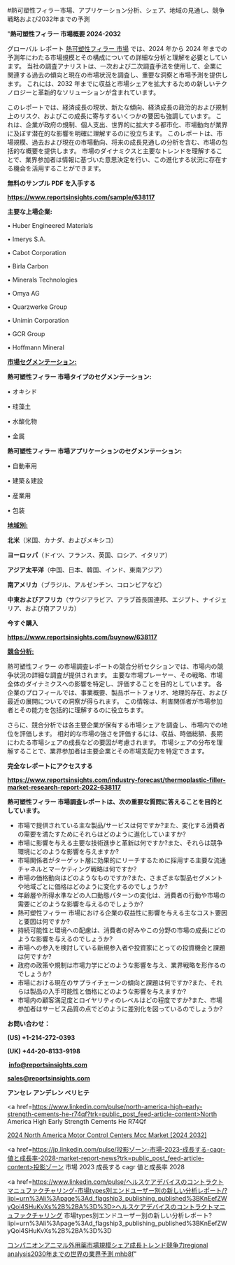 #熱可塑性フィラー市場、アプリケーション分析、シェア、地域の見通し、競争戦略および2032年までの予測

"<strong>熱可塑性フィラー 市場概要 2024-2032</strong>

グローバル レポート <a href=https://www.reportsinsights.com/sample/638117>熱可塑性フィラー 市場</a> では、2024 年から 2024 年までの予測年にわたる市場規模とその構成についての詳細な分析と理解を必要としています。 当社の調査アナリストは、一次および二次調査手法を使用して、企業に関連する過去の傾向と現在の市場状況を調査し、重要な洞察と市場予測を提供します。 これには、2032 年までに収益と市場シェアを拡大​​するための新しいテクノロジーと革新的なソリューションが含まれています。

このレポートでは、経済成長の現状、新たな傾向、経済成長の政治的および規制上のリスク、およびこの成長に寄与するいくつかの要因も強調しています。 これは、企業が政府の規制、個人支出、世界的に拡大する都市化、市場動向が業界に及ぼす潜在的な影響を明確に理解するのに役立ちます。 このレポートは、市場規模、過去および現在の市場動向、将来の成長見通しの分析を含む、市場の包括的な概要を提供します。 市場のダイナミクスと主要なトレンドを理解することで、業界参加者は情報に基づいた意思決定を行い、この進化する状況に存在する機会を活用することができます。

<strong><b>無料のサンプル PDF を入手する</b></strong>

<a href=https://www.reportsinsights.com/sample/638117><strong><u>https://www.reportsinsights.com/sample/638117</u></strong></a>

<strong>主要な上場企業:</strong>

• Huber Engineered Materials

• Imerys S.A.

• Cabot Corporation

• Birla Carbon

• Minerals Technologies

• Omya AG

• Quarzwerke Group

• Unimin Corporation

• GCR Group

• Hoffmann Mineral

<strong><u>市場セグメンテーション</u></strong><strong><u>:</u></strong>

<strong>熱可塑性フィラー 市場タイプのセグメンテーション:</strong>

• オキシド

• 珪藻土

• 水酸化物

• 金属

<strong>熱可塑性フィラー 市場アプリケーションのセグメンテーション:</strong>

• 自動車用

• 建築＆建設

• 産業用

• 包装

<strong><u>地域別</u></strong><strong><u>:</u></strong>

<strong>北米</strong>（米国、カナダ、およびメキシコ）

<strong>ヨーロッパ</strong>（ドイツ、フランス、英国、ロシア、イタリア）

<strong>アジア太平洋</strong>（中国、日本、韓国、インド、東南アジア）

<strong>南アメリカ</strong>（ブラジル、アルゼンチン、コロンビアなど）

<strong>中東およびアフリカ</strong>（サウジアラビア、アラブ首長国連邦、エジプト、ナイジェリア、および南アフリカ）

<strong>今すぐ購入</strong>

<a href=https://www.reportsinsights.com/buynow/638117><strong><u>https://www.reportsinsights.com/buynow/638117</u></strong></a>

<strong><u>競合分析:</u></strong>

熱可塑性フィラー の市場調査レポートの競合分析セクションでは、市場内の競争状況の詳細な調査が提供されます。 主要な市場プレーヤー、その戦略、市場全体のダイナミクスへの影響を特定し、評価することを目的としています。 各企業のプロフィールでは、事業概要、製品ポートフォリオ、地理的存在、および最近の展開についての洞察が得られます。 この情報は、利害関係者が市場参加者とその能力を包括的に理解するのに役立ちます。

さらに、競合分析では各主要企業が保有する市場シェアを調査し、市場内での地位を評価します。 相対的な市場の強さを評価するには、収益、時価総額、長期にわたる市場シェアの成長などの要因が考慮されます。 市場シェアの分布を理解することで、業界参加者は主要企業とその市場支配力を特定できます。

<strong>完全なレポートにアクセスする</strong>

<a href=https://www.reportsinsights.com/industry-forecast/thermoplastic-filler-market-research-report-2022-638117><strong><u><b>https://www.reportsinsights.com/industry-forecast/thermoplastic-filler-market-research-report-2022-638117</b></u></strong></a>

<strong><b>熱可塑性フィラー 市場調査レポートは、次の重要な質問に答えることを目的としています。</b></strong>
<ul>
  <li>市場で提供されている主な製品/サービスは何ですか?また、変化する消費者の需要を満たすためにそれらはどのように進化していますか?</li>
  <li>市場に影響を与える主要な技術進歩と革新は何ですか?また、それらは競争環境にどのような影響を与えますか?</li>
  <li>市場関係者がターゲット層に効果的にリーチするために採用する主要な流通チャネルとマーケティング戦略は何ですか?</li>
  <li>市場の価格動向はどのようなものですか?また、さまざまな製品セグメントや地域ごとに価格はどのように変化するのでしょうか?</li>
  <li>年齢層や所得水準などの人口動態パターンの変化は、消費者の行動や市場の需要にどのような影響を与えるのでしょうか?</li>
  <li>熱可塑性フィラー 市場における企業の収益性に影響を与える主なコスト要因と要因は何ですか?</li>
  <li>持続可能性と環境への配慮は、消費者の好みやこの分野の市場の成長にどのような影響を与えるのでしょうか?</li>
  <li>市場への参入を検討している新規参入者や投資家にとっての投資機会と課題は何ですか?</li>
  <li>政府の政策や規制は市場力学にどのような影響を与え、業界戦略を形作るのでしょうか?</li>
  <li>市場における現在のサプライチェーンの傾向と課題は何ですか?また、それらは製品の入手可能性と価格にどのような影響を与えますか?</li>
  <li>市場内の顧客満足度とロイヤリティのレベルはどの程度ですか?また、市場参加者はサービス品質の点でどのように差別化を図っているのでしょうか?</li>
</ul>
<strong>お問い合わせ：</strong>

<strong>(US) +1-214-272-0393</strong>

<strong>(UK) +44-20-8133-9198</strong>

<strong> </strong><a href=info@reportsinsights.com><strong><u>info@reportsinsights.com</u></strong></a>

<a href=sales@reportsinsights.com><strong><u>sales@reportsinsights.com</u></strong></a>

<strong>アンセレ アンデレン ベリヒテ</strong>

<a href=https://www.linkedin.com/pulse/north-america-high-early-strength-cements-he-r74qf?trk=public_post_feed-article-content>North America High Early Strength Cements He R74Qf</a>

<a href=https://www.linkedin.com/pulse/2024-north-america-motor-control-centers-mcc-market-jlqxf/>2024 North America Motor Control Centers Mcc Market [2024 2032]</a>

<a href=https://jp.linkedin.com/pulse/投影ゾーン-市場-2023-成長する-cagr-値と成長率-2028-market-report-news?trk=public_post_feed-article-content>投影ゾーン 市場 2023 成長する cagr 値と成長率 2028</a>

<a href=https://www.linkedin.com/pulse/ヘルスケアデバイスのコントラクトマニュファクチャリング-市場types別エンドユーザー別の新しい分析レポート/?lipi=urn%3Ali%3Apage%3Ad_flagship3_publishing_published%3BKnEefZWyQoi4SHuKvXs%2B%2BA%3D%3D>ヘルスケアデバイスのコントラクトマニュファクチャリング 市場types別エンドユーザー別の新しい分析レポート?lipi=urn%3Ali%3Apage%3Ad_flagship3_publishing_published%3BKnEefZWyQoi4SHuKvXs%2B%2BA%3D%3D</a>

<a href=https://www.linkedin.com/pulse/コンパニオンアニマル外用薬市場規模シェア成長トレンド競争力regional-analysis2030年までの世界の業界予測-mhb8f/>コンパニオンアニマル外用薬市場規模シェア成長トレンド競争力regional analysis2030年までの世界の業界予測 mhb8f</a>"
